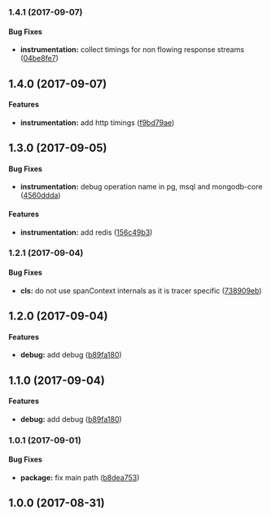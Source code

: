 <a name="1.4.1"></a>
### 1.4.1 (2017-09-07)


#### Bug Fixes

* **instrumentation:** collect timings for non flowing response streams ([04be8fe7](git+https://github.com/RisingStack/opentracing-auto.git/commit/04be8fe7))


<a name="1.4.0"></a>
## 1.4.0 (2017-09-07)


#### Features

* **instrumentation:** add http timings ([f9bd79ae](git+https://github.com/RisingStack/opentracing-auto.git/commit/f9bd79ae))


<a name="1.3.0"></a>
## 1.3.0 (2017-09-05)


#### Bug Fixes

* **instrumentation:** debug operation name in pg, msql and mongodb-core ([4560ddda](git+https://github.com/RisingStack/opentracing-auto.git/commit/4560ddda))


#### Features

* **instrumentation:** add redis ([156c49b3](git+https://github.com/RisingStack/opentracing-auto.git/commit/156c49b3))


<a name="1.2.1"></a>
### 1.2.1 (2017-09-04)


#### Bug Fixes

* **cls:** do not use spanContext internals as it is tracer specific ([738909eb](git+https://github.com/RisingStack/opentracing-auto.git/commit/738909eb))


<a name="1.2.0"></a>
## 1.2.0 (2017-09-04)


#### Features

* **debug:** add debug ([b89fa180](git+https://github.com/RisingStack/opentracing-auto.git/commit/b89fa180))


<a name="1.1.0"></a>
## 1.1.0 (2017-09-04)


#### Features

* **debug:** add debug ([b89fa180](git+https://github.com/RisingStack/opentracing-auto.git/commit/b89fa180))


<a name="1.0.1"></a>
### 1.0.1 (2017-09-01)


#### Bug Fixes

* **package:** fix main path ([b8dea753](git+https://github.com/RisingStack/opentracing-auto.git/commit/b8dea753))


<a name="1.0.0"></a>
## 1.0.0 (2017-08-31)

